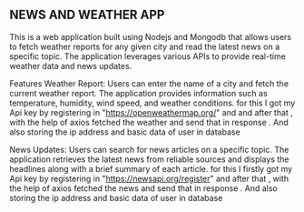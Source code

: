 ## NEWS AND WEATHER APP
This is a web application built using Nodejs and Mongodb that allows users to fetch weather reports for any given city and read the latest news on a specific topic. The application leverages various APIs to provide real-time weather data and news updates.

Features Weather Report: Users can enter the name of a city and fetch the current weather report. The application provides information such as temperature, humidity, wind speed, and weather conditions. for this I  got my Api key by registering in "https://openweathermap.org/" and and after that , with the help of axios fetched the weather and send that in response . And also storing the ip address and basic data of user in database

News Updates: Users can search for news articles on a specific topic. The application retrieves the latest news from reliable sources and displays the headlines along with a brief summary of each article.  for this I firstly got my Api key by registering in "https://newsapi.org/register" and after that , with the help of axios fetched the news and send that in response . And also storing the ip address and basic data of user in database







 
